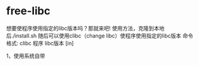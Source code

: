 # free-libc
想要使程序使用指定的libc版本吗？那就来吧!
使用方法，克隆到本地后./install.sh
随后可以使用clibc（change libc）使程序使用指定的libc版本
命令格式: clibc 程序 libc版本 [in]

1，使用系统自带

